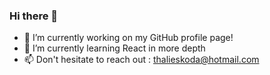 ### Hi there 👋

- 🔭 I’m currently working on my GitHub profile page!
- 🌱 I’m currently learning React in more depth
- 📫 Don't hesitate to reach out : thalieskoda@hotmail.com


